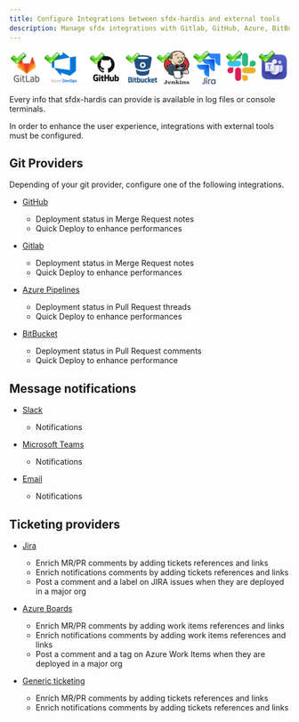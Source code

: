 ```yaml
---
title: Configure Integrations between sfdx-hardis and external tools
description: Manage sfdx integrations with Gitlab, GitHub, Azure, BitBucket, Microsoft Teams
---
```

<!-- markdownlint-disable MD013 -->

![](assets/images/integrations.png)

Every info that sfdx-hardis can provide is available in log files or console terminals.

In order to enhance the user experience, integrations with external tools must be configured.

## Git Providers

Depending of your git provider, configure one of the following integrations.

- [GitHub](salesforce-ci-cd-setup-integration-github.md)
  - Deployment status in Merge Request notes
  - Quick Deploy to enhance performances

- [Gitlab](salesforce-ci-cd-setup-integration-gitlab.md)
  - Deployment status in Merge Request notes
  - Quick Deploy to enhance performances

- [Azure Pipelines](salesforce-ci-cd-setup-integration-azure.md)
  - Deployment status in Pull Request threads
  - Quick Deploy to enhance performances

- [BitBucket](salesforce-ci-cd-setup-integrations-bitbucket.md)
  - Deployment status in Pull Request comments
  - Quick Deploy to enhance performance

## Message notifications

- [Slack](salesforce-ci-cd-setup-integration-slack.md)
  - Notifications

- [Microsoft Teams](salesforce-ci-cd-setup-integration-ms-teams.md)
  - Notifications

- [Email](salesforce-ci-cd-setup-integration-email.md)
  - Notifications

## Ticketing providers

- [Jira](salesforce-ci-cd-setup-integration-jira.md)
  - Enrich MR/PR comments by adding tickets references and links
  - Enrich notifications comments by adding tickets references and links
  - Post a comment and a label on JIRA issues when they are deployed in a major org

- [Azure Boards](salesforce-ci-cd-setup-integration-azure-boards.md)
  - Enrich MR/PR comments by adding work items references and links
  - Enrich notifications comments by adding work items references and links
  - Post a comment and a tag on Azure Work Items when they are deployed in a major org

- [Generic ticketing](salesforce-ci-cd-setup-integration-generic-ticketing.md)
  - Enrich MR/PR comments by adding tickets references and links
  - Enrich notifications comments by adding tickets references and links